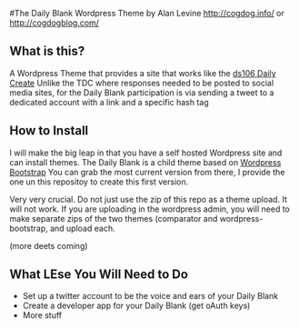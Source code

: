 #The Daily Blank Wordpress Theme
by Alan Levine http://cogdog.info/ or http://cogdogblog.com/

## What is this?
A Wordpress Theme that provides a site that works like the [ds106 Daily Create](http://tdc.ds106.us) Unlike the TDC where responses needed to be posted to social media sites, for the Daily Blank participation is via sending a tweet to a dedicated account with a link and a specific hash tag

## How to Install
I will make the big leap in that you have a self hosted Wordpress site and can install themes. The Daily Blank is a child theme based on [Wordpress Bootstrap](https://github.com/320press/wordpress-bootstrap) You can grab the most current version from there, I provide the one un this repositoy to create this first version.

Very very crucial. Do not just use the zip of this repo as a theme upload. It will not work. If you are uploading in the wordpress admin, you will need to make separate zips of the two themes (comparator and wordpress-bootstrap, and upload each.

(more deets coming)


## What LEse You Will Need to Do
* Set up a twitter account to be the voice and ears of your Daily Blank
* Create a developer app for your Daily Blank (get oAuth keys)
* More stuff

